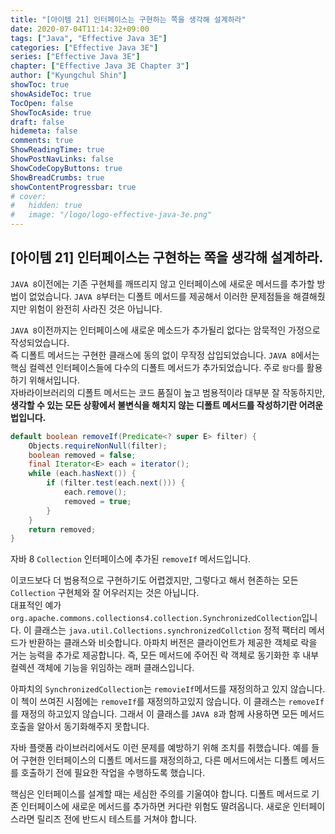 ```yaml
---
title: "[아이템 21] 인터페이스는 구현하는 쪽을 생각해 설계하라"
date: 2020-07-04T11:14:32+09:00
tags: ["Java", "Effective Java 3E"]
categories: ["Effective Java 3E"]
series: ["Effective Java 3E"]
chapter: ["Effective Java 3E Chapter 3"]
author: ["Kyungchul Shin"]
showToc: true
showAsideToc: true
TocOpen: false
ShowTocAside: true
draft: false
hidemeta: false
comments: true
ShowReadingTime: true
ShowPostNavLinks: false
ShowCodeCopyButtons: true
ShowBreadCrumbs: true
showContentProgressbar: true
# cover:
#   hidden: true
#   image: "/logo/logo-effective-java-3e.png"
---
```

## [아이템 21] 인터페이스는 구현하는 쪽을 생각해 설계하라.

`JAVA 8`이전에는 기존 구현체를 깨뜨리지 않고 인터페이스에 새로운 메서드를 추가할 방법이 없었습니다. `JAVA 8`부터는 디폴트 메서드를 제공해서 이러한 문제점들을 해결해줬지만 위험이 완전히 사라진 것은 아닙니다.
   
`JAVA 8`이전까지는 인터페이스에 새로운 메소드가 추가될리 없다는 암묵적인 가정으로 작성되었습니다.   
즉 디폴트 메서드는 구현한 클래스에 동의 없이 무작정 삽입되었습니다. `JAVA 8`에서는 핵심 컬렉션 인터페이스들에 다수의 디폴트 메서드가 추가되었습니다. 주로 `람다`를 활용하기 위해서입니다.   
자바라이브러리의 디폴트 메서드는 코드 품질이 높고 범용적이라 대부분 잘 작동하지만, **생각할 수 있는 모든 상황에서 불변식을 해치지 않는 디폴트 메서드를 작성하기란 어려운 법입니다.**

``` java
default boolean removeIf(Predicate<? super E> filter) {
    Objects.requireNonNull(filter);
    boolean removed = false;
    final Iterator<E> each = iterator();
    while (each.hasNext()) {
        if (filter.test(each.next())) {
            each.remove();
            removed = true;
        }
    }
    return removed;
}
```
자바 8 `Collection` 인터페이스에 추가된 `removeIf` 메서드입니다.
   
이코드보다 더 범용적으로 구현하기도 어렵겠지만, 그렇다고 해서 현존하는 모든 `Collection` 구현체와 잘 어우러지는 것은 아닙니다.   
대표적인 예가 `org.apache.commons.collections4.collection.SynchronizedCollection`입니다. 이 클래스는 `java.util.Collections.synchronizedCollction` 정적 팩터리 메서드가 반환하는 클래스와 비슷합니다. 아파치 버전은 클라이언트가 제공한 객체로 락을 거는 능력을 추가로 제공합니다. 즉, 모든 메서드에 주어진 락 객체로 동기화한 후 내부 컬렉션 객체에 기능을 위임하는 래퍼 클래스입니다.
   
아파치의 `SynchronizedCollection`는 `removieIf`메서드를 재정의하고 있지 않습니다. 이 첵이 쓰여진 시점에는 `removeIf`를 재정의하고있지 않습니다. 이 클래스는 `removeIf`를 재정의 하고있지 않습니다. 그래서 이 클래스를 `JAVA 8`과 함께 사용하면 모든 메서드 호출을 알아서 동기화해주지 못합니다.
   
자바 플랫폼 라이브러리에서도 이런 문제를 예방하기 위해 조치를 취했습니다. 예를 들어 구현한 인터페이스의 디폴트 메서드를 재정의하고, 다른 메서드에서는 디폴트 메서드를 호출하기 전에 필요한 작업을 수행하도록 했습니다.
   
핵심은 인터페이스를 설계할 때는 세심한 주의를 기울여야 합니다. 디폴트 메서드로 기존 인터페이스에 새로운 메서드를 추가하면 커다란 위험도 딸려옵니다. 새로운 인터페이스라면 릴리즈 전에 반드시 테스트를 거쳐야 합니다.